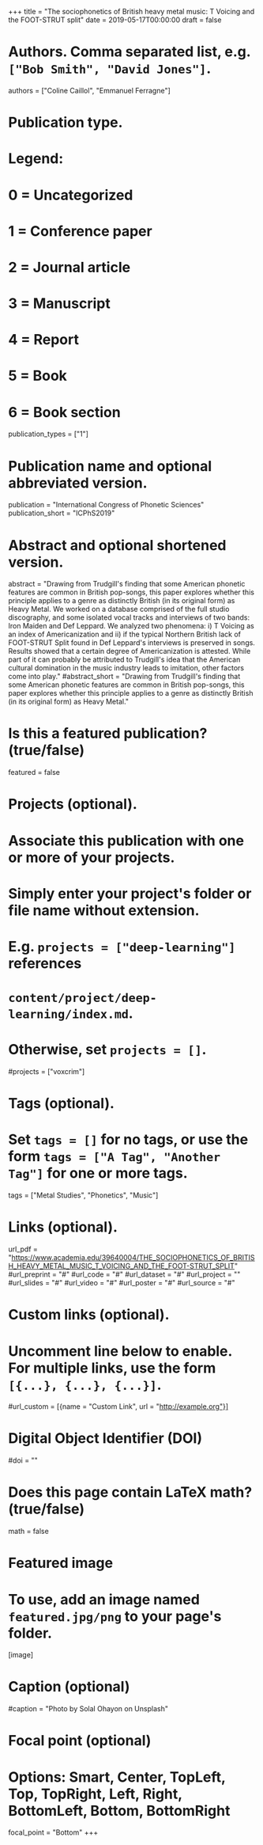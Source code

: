 +++
title = "The sociophonetics of British heavy metal music: T Voicing and the FOOT-STRUT split"
date = 2019-05-17T00:00:00
draft = false

# Authors. Comma separated list, e.g. `["Bob Smith", "David Jones"]`.
authors = ["Coline Caillol", "Emmanuel Ferragne"]

# Publication type.
# Legend:
# 0 = Uncategorized
# 1 = Conference paper
# 2 = Journal article
# 3 = Manuscript
# 4 = Report
# 5 = Book
# 6 = Book section
publication_types = ["1"]

# Publication name and optional abbreviated version.
publication = "International Congress of Phonetic Sciences"
publication_short = "ICPhS2019"

# Abstract and optional shortened version.
abstract = "Drawing from Trudgill's finding that some American phonetic features are common in British pop-songs, this paper explores whether this principle applies to a genre as distinctly British (in its original form) as Heavy Metal. We worked on a database comprised of the full studio discography, and some isolated vocal tracks and interviews of two bands: Iron Maiden and Def Leppard. We analyzed two phenomena: i) T Voicing as an index of Americanization and ii) if the typical Northern British lack of FOOT-STRUT Split found in Def Leppard's interviews is preserved in songs. Results showed that a certain degree of Americanization is attested. While part of it can probably be attributed to Trudgill's idea that the American cultural domination in the music industry leads to imitation, other factors come into play." 
#abstract_short = "Drawing from Trudgill's finding that some American phonetic features are common in British pop-songs, this paper explores whether this principle applies to a genre as distinctly British (in its original form) as Heavy Metal."

# Is this a featured publication? (true/false)
featured = false

# Projects (optional).
#   Associate this publication with one or more of your projects.
#   Simply enter your project's folder or file name without extension.
#   E.g. `projects = ["deep-learning"]` references 
#   `content/project/deep-learning/index.md`.
#   Otherwise, set `projects = []`.
#projects = ["voxcrim"]

# Tags (optional).
#   Set `tags = []` for no tags, or use the form `tags = ["A Tag", "Another Tag"]` for one or more tags.
tags = ["Metal Studies", "Phonetics", "Music"]

# Links (optional).
url_pdf = "https://www.academia.edu/39640004/THE_SOCIOPHONETICS_OF_BRITISH_HEAVY_METAL_MUSIC_T_VOICING_AND_THE_FOOT-STRUT_SPLIT"
#url_preprint = "#"
#url_code = "#"
#url_dataset = "#"
#url_project = ""
#url_slides = "#"
#url_video = "#"
#url_poster = "#"
#url_source = "#"

# Custom links (optional).
#   Uncomment line below to enable. For multiple links, use the form `[{...}, {...}, {...}]`.
#url_custom = [{name = "Custom Link", url = "http://example.org"}]

# Digital Object Identifier (DOI)
#doi = ""

# Does this page contain LaTeX math? (true/false)
math = false

# Featured image
# To use, add an image named `featured.jpg/png` to your page's folder. 
[image]
  # Caption (optional)
  #caption = "Photo by Solal Ohayon on Unsplash"

  # Focal point (optional)
  # Options: Smart, Center, TopLeft, Top, TopRight, Left, Right, BottomLeft, Bottom, BottomRight
  focal_point = "Bottom"
+++
